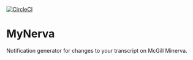 [![CircleCI](https://circleci.com/gh/TanklesXL/MyNerva/tree/master.svg?style=svg)](https://circleci.com/gh/TanklesXL/MyNerva/tree/master)
# MyNerva
Notification generator for changes to your transcript on McGill Minerva.
